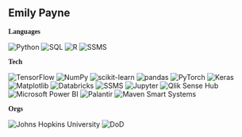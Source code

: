 ## **Emily Payne**



<p style="font-family: 'Times New Roman', Times, serif; font-weight: bold;">Languages</p>

![Python](https://img.shields.io/badge/Python-000000?style=flat&logo=python&logoColor=auto)
![SQL](https://img.shields.io/badge/SQL-000000?style=flat&logo=postgresql&logoColor=auto)
![R](https://img.shields.io/badge/R-000000?style=flat&logo=r&logoColor=auto)
![SSMS](https://img.shields.io/badge/SSMS-000000?style=flat&logo=github&logoColor=auto)

<p style="font-family: 'Times New Roman', Times, serif; font-weight: bold;">Tech</p>

![TensorFlow](https://img.shields.io/badge/TensorFlow-000000?style=flat&logo=tensorflow&logoColor=auto)
![NumPy](https://img.shields.io/badge/NumPy-000000?style=flat&logo=numpy&logoColor=auto)
![scikit-learn](https://img.shields.io/badge/scikit--learn-000000?style=flat&logo=scikitlearn&logoColor=auto)
![pandas](https://img.shields.io/badge/pandas-000000?style=flat&logo=pandas&logoColor=auto)
![PyTorch](https://img.shields.io/badge/PyTorch-000000?style=flat&logo=pytorch&logoColor=auto)
![Keras](https://img.shields.io/badge/Keras-000000?style=flat&logo=keras&logoColor=auto)
![Matplotlib](https://img.shields.io/badge/Matplotlib-000000?style=flat&logo=matplotlib&logoColor=auto)
![Databricks](https://img.shields.io/badge/Databricks-000000?style=flat&logo=databricks&logoColor=auto)
![SSMS](https://img.shields.io/badge/SSMS-000000?style=flat&logo=microsoftsqlserver&logoColor=auto)
![Jupyter](https://img.shields.io/badge/Jupyter-000000?style=flat&logo=jupyter&logoColor=auto)
![Qlik Sense Hub](https://img.shields.io/badge/Qlik%20Sense%20Hub-000000?style=flat&logo=qlik&logoColor=auto)
![Microsoft Power BI](https://img.shields.io/badge/Microsoft%20Power%20BI-000000?style=flat&logo=powerbi&logoColor=auto)
![Palantir](https://img.shields.io/badge/Palantir-000000?style=flat&logo=palantir&logoColor=auto)
![Maven Smart Systems](https://img.shields.io/badge/Maven%20Smart%20Systems-000000?style=flat&logoColor=auto)


<p style="font-family: 'Times New Roman', Times, serif; font-weight: bold;">Orgs</p>

![Johns Hopkins University](https://img.shields.io/badge/Johns%20Hopkins%20University-0071C5?style=flat&logoColor=auto)
![DoD](https://img.shields.io/badge/DoD-000000?style=flat&logoColor=auto)
